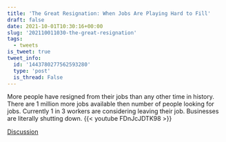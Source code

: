 ```yaml
---
title: 'The Great Resignation: When Jobs Are Playing Hard to Fill'
draft: false
date: 2021-10-01T10:30:16+00:00
slug: '202110011030-the-great-resignation'
tags:
  - tweets
is_tweet: true
tweet_info:
  id: '1443780277562593280'
  type: 'post'
  is_thread: False
---
```




More people have resigned from their jobs than any other time in history. There are 1 million more jobs available then number of people looking for jobs. Currently 1 in 3 workers are considering leaving their job. Businesses are literally shutting down.
{{< youtube FDnJcJDTK98 >}}

[Discussion](https://x.com/sytelus/status/1443780277562593280)
